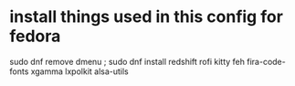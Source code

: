 # install things used in this config for fedora
sudo dnf remove dmenu ;
sudo dnf install redshift rofi kitty feh fira-code-fonts xgamma lxpolkit alsa-utils
